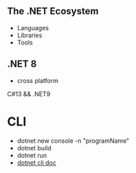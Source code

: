 ## The .NET Ecosystem

- Languages
- Libraries
- Tools

## .NET 8

- cross platform

C#13 && .NET9

# CLI

- dotnet new console -n "programName"
- dotnet build
- dotnet run
- [dotnet cli doc](https://learn.microsoft.com/en-us/dotnet/core/tools/dotnet)
